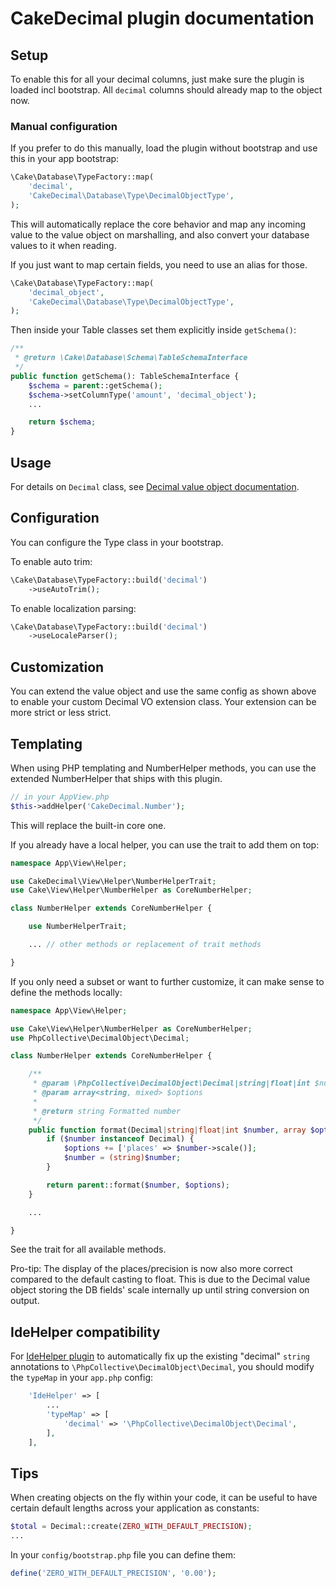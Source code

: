 # CakeDecimal plugin documentation

## Setup

To enable this for all your decimal columns, just make sure the plugin is loaded incl bootstrap.
All `decimal` columns should already map to the object now.

### Manual configuration
If you prefer to do this manually, load the plugin without bootstrap and use this in your app bootstrap:
```php
\Cake\Database\TypeFactory::map(
    'decimal',
    'CakeDecimal\Database\Type\DecimalObjectType',
);
 ```

This will automatically replace the core behavior and map any incoming value to the value object on marshalling,
and also convert your database values to it when reading.

If you just want to map certain fields, you need to use an alias for those.
```php
\Cake\Database\TypeFactory::map(
    'decimal_object',
    'CakeDecimal\Database\Type\DecimalObjectType',
);
 ```
Then inside your Table classes set them explicitly inside `getSchema()`:
```php
/**
 * @return \Cake\Database\Schema\TableSchemaInterface
 */
public function getSchema(): TableSchemaInterface {
    $schema = parent::getSchema();
    $schema->setColumnType('amount', 'decimal_object');
    ...

    return $schema;
}
```

## Usage
For details on `Decimal` class, see [Decimal value object documentation](https://github.com/php-collective/decimal-object/tree/master/docs).


## Configuration

You can configure the Type class in your bootstrap.

To enable auto trim:
```php
\Cake\Database\TypeFactory::build('decimal')
    ->useAutoTrim();
```

To enable localization parsing:
```php
\Cake\Database\TypeFactory::build('decimal')
    ->useLocaleParser();
```

## Customization

You can extend the value object and use the same config as shown above to enable your custom Decimal VO extension class.
Your extension can be more strict or less strict.

## Templating
When using PHP templating and NumberHelper methods, you can use the extended NumberHelper that ships with this plugin.
```php
// in your AppView.php
$this->addHelper('CakeDecimal.Number');
```
This will replace the built-in core one.

If you already have a local helper, you can use the trait to add them on top:
```php
namespace App\View\Helper;

use CakeDecimal\View\Helper\NumberHelperTrait;
use Cake\View\Helper\NumberHelper as CoreNumberHelper;

class NumberHelper extends CoreNumberHelper {

	use NumberHelperTrait;

	... // other methods or replacement of trait methods

}
```

If you only need a subset or want to further customize, it can make sense to define the methods locally:
```php
namespace App\View\Helper;

use Cake\View\Helper\NumberHelper as CoreNumberHelper;
use PhpCollective\DecimalObject\Decimal;

class NumberHelper extends CoreNumberHelper {

    /**
     * @param \PhpCollective\DecimalObject\Decimal|string|float|int $number
     * @param array<string, mixed> $options
     *
     * @return string Formatted number
     */
    public function format(Decimal|string|float|int $number, array $options = []): string {
        if ($number instanceof Decimal) {
            $options += ['places' => $number->scale()];
            $number = (string)$number;
        }

        return parent::format($number, $options);
    }

    ...

}
```
See the trait for all available methods.

Pro-tip: The display of the places/precision is now also more correct compared to the default casting to float.
This is due to the Decimal value object storing the DB fields' scale internally up until string conversion on output.

## IdeHelper compatibility
For [IdeHelper plugin](https://github.com/dereuromark/cakephp-ide-helper) to automatically fix up the existing "decimal" `string` annotations to `\PhpCollective\DecimalObject\Decimal`, you should modify the `typeMap` in your `app.php` config:
```php
    'IdeHelper' => [
        ...
        'typeMap' => [
            'decimal' => '\PhpCollective\DecimalObject\Decimal',
        ],
    ],
```

## Tips

When creating objects on the fly within your code, it can be useful to have certain default lengths across your application as constants:
```php
$total = Decimal::create(ZERO_WITH_DEFAULT_PRECISION);
...
```

In your `config/bootstrap.php` file you can define them:
```php
define('ZERO_WITH_DEFAULT_PRECISION', '0.00');
```
